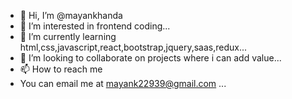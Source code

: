 - 👋 Hi, I’m @mayankhanda
- 👀 I’m interested in frontend coding...
- 🌱 I’m currently learning html,css,javascript,react,bootstrap,jquery,saas,redux...
- 💞️ I’m looking to collaborate on projects where i can add value...
- 📫 How to reach me
- You can email me at mayank22939@gmail.com ...

